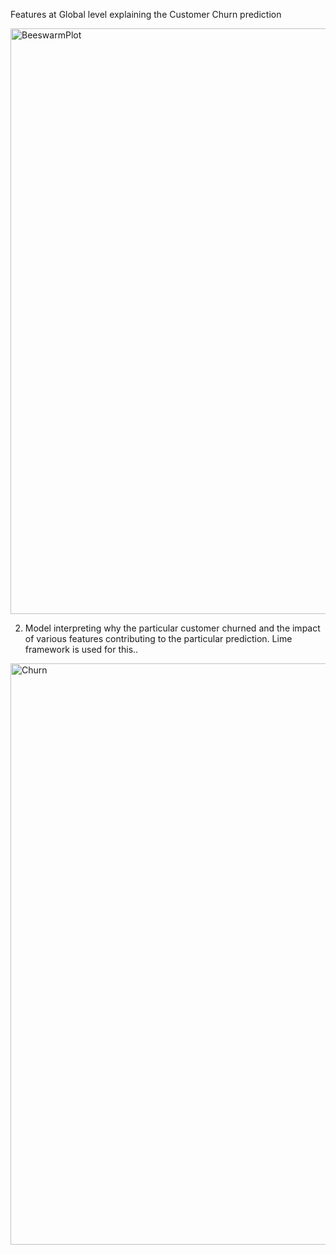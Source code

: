 Features at Global level explaining the Customer Churn prediction

<img width="937" alt="BeeswarmPlot" src="https://github.com/Adigo45/MasterThesis/assets/86388354/0088e276-d0dd-4f34-89ed-396c60bd365e">













2.  Model interpreting why the particular customer churned and the impact of various features contributing to the particular prediction. Lime framework is used for this..

<img width="930" alt="Churn" src="https://github.com/Adigo45/MasterThesis/assets/86388354/7e6199a7-6260-4439-ae9f-360fd82868f3">
